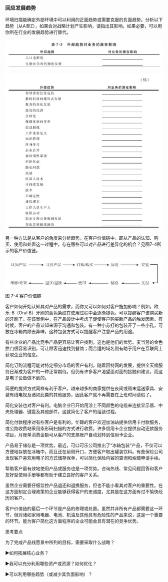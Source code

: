 ### 回应发展趋势

环境扫描能确定外部环境中可以利用的正面趋势或需要克服的负面趋势。分析以下趋势（从A至Z），如果会对战略计划产生影响，请指出其影响。如果必要，可以用你所在行业的发展趋势进行替代。

![](images/image01266_jpeg)

![](images/image01267_jpeg)

另一种方法是从客户的角度来分析趋势。在客户价值链中，即从产品的认知、购买、使用和处置这一过程中，存在哪些可以对产品进行差异化的机会？见图7-4所示的客户价值链。

![](images/image01268_jpeg)

图 7-4 客户价值链 

客户如何开始认知其对产品的需求，而你又可以如何对客户施加影响？例如，欧乐-B（Oral B）牙刷的蓝色条纹在使用过程中会逐渐褪色，可以提醒客户该购买新的牙刷了。在该案例中，在产品设计中考虑了促使客户购买新产品的触发因素。有时候，客户的产品认知来源于沟通和包装。有一种小苏打的包装开了一些小孔，可放在冰箱内除去异味，这种包装方式可以提醒客户注意产品的用途。

有些企业的产品比竞争产品更容易让客户找到，这也是他们的优势。麦当劳的金色拱门很容易识别，可让顾客迅速找到餐馆；而合适的域名则有助于用户在互联网上获取企业的信息。

简化订购流程可能对特定细分市场的客户有利。随着因特网的发展，提供全天候服务日渐成为客户的一种正常期待。但仍有许多客户渴望面对面的接触和建议，而这是电子设备做不到的。

简便的提货方式同样有利于客户。越来越多的商家提供在夜间或周末运送家具、安装有线电视及诸如此类的其他服务，因此客户就不再需要在上班时间请假了。

简化安装也对客户有利。电脑企业已开始用涂上不同颜色的电缆来连接显示器、中央处理器、键盘及其他部件，这就简化了客户的组装过程。

简化付款程序对有些客户是有利的。忙碌的客户欢迎加油站提供信用卡付款服务，或公路收费站采用条形码扫描的方式进行收费。许多信用卡企业提供自动还款服务项目，月账单消费金额可从客户的支票账户自动划转到信用卡企业。

产品易于储存是一项优势。最近，可口可乐公司推出了“冰箱包装”产品，不仅可以方便地存放在冰箱中，而且还在前侧开口，方便客户取出罐装饮料。有些保险公司发现客户喜欢用电子的方式储存保单，可以简化保险内容的查询和索赔申请手续。

帮助客户最有效地使用产品或服务也是一项优势。咨询热线、常见问题回答和客户友好型使用手册等都有助于建立良好的客户关系。

虽然企业需要仔细监控产品退还和退换服务，但也不能小看其对客户的重要性。在这方面制定合理政策的企业能够获得客户的忠诚度，尤其是在这方面有过不愉快经历的客户。

客户价值链的最后一个环节是产品的修理或处置。虽然并非所有产品都需要这一环节，但对诸如家用电器、电池、机油及其他具有危险性的产品来说，这是一个重要的环节。能为客户简化这方面程序的企业可能会具有潜在的竞争优势。

思考要点

为了完成产品线愿景中所列的目标，需要采取什么战略？

▶如何拓展核心业务？

▶我可以充分利用哪些资产或资源？如何优化？

▶可以利用哪些趋势（或减少其负面影响）？

